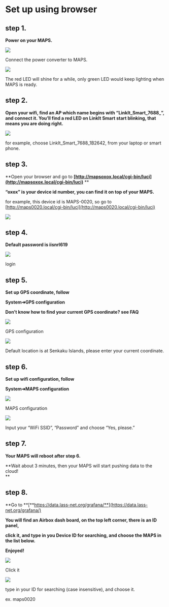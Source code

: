 # Set up using browser

## step 1.

**Power on your MAPS.**

![](/assets/poweron_01.png)

Connect the power converter to MAPS.

![](/assets/poweron_02.png)

The red LED will shine for a while, only green LED would keep lighting when MAPS is ready.

## step 2.

**Open your wifi, find an AP which name begins with “LinkIt\_Smart\_7688\_”, and connect it. You’ll find a red LED on LinkIt Smart start blinking, that means you are doing right.**

![](/assets/findap.png)

for example, choose LinkIt\_Smart\_7688\_1B2642, from your laptop or smart phone.

## step 3.

**Open your browser and go to **[http://mapsoxox.local/cgi-bin/luci](http://mapsoxox.local/cgi-bin/luci)** **

**“oxox” is your device id number, you can find it on top of your MAPS.**

for example, this device id is MAPS-0020, so go to [http://maps0020.local/cgi-bin/luci](http://maps0020.local/cgi-bin/luci)

![](/assets/mapssticker.png)

## step 4.

**Default password is iisnrl619**

![](/assets/login.png)

login

## step 5.

**Set up GPS coordinate, follow**

**System➜GPS configuration**

**Don’t know how to find your current GPS coordinate? see FAQ**

![](/assets/gps01.png)

GPS configuration

![](/assets/gps02.png)

Default location is at Senkaku Islands, please enter your current coordinate.

## step 6.

**Set up wifi configuration, follow**

**System➜MAPS configuration**

![](/assets/maps_config01.png)

MAPS configuration

![](/assets/maps_config02.png)

Input your “WiFi SSID”, “Password” and choose “Yes, please.”

## step 7.

**Your MAPS will reboot after step 6.**

**Wait about 3 minutes, then your MAPS will start pushing data to the cloud!    
**

## step 8.

**Go to **[**https://data.lass-net.org/grafana/**](https://data.lass-net.org/grafana/)

**You will find an Airbox dash board, on the top left corner, there is an ID panel,**

**click it, and type in you Device ID for searching, and choose the MAPS in the list below.**

**Enjoyed!**

![](/assets/grafana01.png)

Click it

![](/assets/grafana02.png)

type in your ID for searching \(case insensitive\), and choose it.

ex. maps0020

